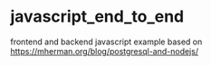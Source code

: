 # javascript_end_to_end
frontend and backend javascript example based on https://mherman.org/blog/postgresql-and-nodejs/

